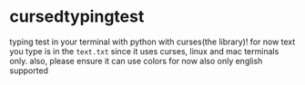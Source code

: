 # cursedtypingtest
typing test in your terminal with python with curses(the library)!
for now text you type is in the ```text.txt```
since it uses curses, linux and mac terminals only.
also, please ensure it can use colors
for now also only english supported
